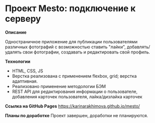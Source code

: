 # Проект Mesto: подключение к серверу

**Описание**

Одностраничное приложение для публикации пользователями различных фотографий с возможностью ставить "лайки", добавлять/удалять свои фотографии, создавать и редактировать свой профиль.

**Технологии**

* HTML, CSS, JS
* Верстка реализована с применением flexbox, grid; верстка адаптивная.
* Реализовано применение методологии БЭМ
* REST API для редактирования информации о пользователе, добавления карточек пользователя, лайка/дизлайка карточек

**Ссылка на GitHub Pages**
https://karinarakhimova.github.io/mesto/

**Планы по доработке**
Проект завершен, доработки не планируются.
